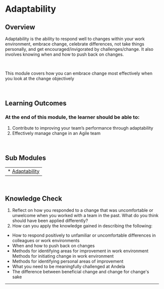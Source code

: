 # **Adaptability**

## **Overview**

Adaptability is the ability to respond well to changes within your work environment, embrace change, celebrate differences, not take things personally, and get encouraged/invigorated by challenges/change. It also involves knowing when and how to push back on changes.

&nbsp;

This module covers how you can embrace change most effectively when you look at the change objectively

&nbsp;


## **Learning Outcomes**
### **At the end of this module, the learner should be able to:**
1. Contribute to improving your team’s performance through adaptability
2. Effectively manage change in an Agile team



&nbsp;

## **Sub Modules**

|                          |
| ------------------------ |
| * [Adaptability](content/0/adaptability--submodule) |


&nbsp;

## **Knowledge Check**
1. Reflect on how you responded to a change that was uncomfortable or unwelcome when you worked with a team in the past. What do you think should have been applied differently?
&nbsp;
2. How can you apply the knowledge gained in describing the following:
&nbsp;
- How to respond positively to unfamiliar or uncomfortable differences in colleagues or work environments
&nbsp;
- When and how to push back on changes
&nbsp;
- Methods for identifying areas for improvement in work environment	 Methods for initiating change in work environment
&nbsp;
- Methods for identifying personal areas of improvement
&nbsp;
- What you need to be meaningfully challenged at Andela
&nbsp;
- The difference between beneficial change and change for change's sake
&nbsp;
------------
